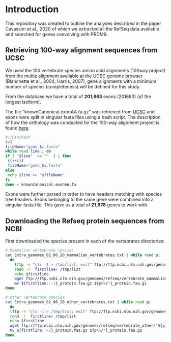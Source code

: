 Introduction
============

This repository was created to outline the analyses described in the paper Cavassim et al., 2020 of which we extracted all the RefSeq data available and searched for genes coevolving with PRDM9.

Retrieving 100-way alignment sequences from UCSC
-----------------------------
We used the 100 vertebrate species amino acid alignments (100way project) from the multiz alignment available at the UCSC genome browser (Blanchette et al., 2004; Harris, 2007), gene alignments with a minimum number of species (completeness) will be defined for this study. 

From the database we have a total of **201,663** exons (201663) (of the longest isoform).

The file "knownCanonical.exonAA.fa.gz" was retrieved from [UCSC](http://hgdownload.cse.ucsc.edu/goldenpath/hg19/multiz100way/alignments/) and exons were split in singular fasta files using a bash script.
The description of how the orthology was conducted for the 100-way alignment project is found [here](http://genome.ucsc.edu/cgi-bin/hgTrackUi?db=hg19&g=cons100way).
``` bash
#!/bin/bash
i=1
fileName="gene_$i.fasta"
while read line ; do 
if [ "$line"  == ""  ] ; then
 ((++i))
 fileName="gene_$i.fasta"
else
 echo $line >> "$fileName"
fi
done < knownCanonical.exonAA.fa
``` 
Exons were further parsed in order to have headers matching with species tree headers. Exons belonging to the same gene were combined into a singular fasta file. This gave us a total of **21,678** genes to work with.


Downloading the Refseq protein sequences from NCBI
-----------------------------
First downloaded the species present in each of the vertabrates directories:

``` bash
# Mammalian vertebrate species
cat Extra_genomes_02_06_20_mammalian_vertebrates.txt | while read p;
  do   
    lftp -e "cls -1 > /tmp/list; exit" ftp://ftp.ncbi.nlm.nih.gov/genomes/refseq/vertebrate_mammalian/"${p}"
    read -r  firstline< /tmp/list
    echo $firstline
    wget ftp://ftp.ncbi.nlm.nih.gov/genomes/refseq/vertebrate_mammalian/"${p}""${firstline::-1}"/"${firstline::-1}_protein.faa.gz" 
    mv ${firstline::-1}_protein.faa.gz ${p%%/*}_protein.faa.gz
done

# Other vertebrate species
cat Extra_genomes_02_06_20_other_vertebrates.txt | while read p;
  do   
  lftp -e "cls -1 > /tmp/list; exit" ftp://ftp.ncbi.nlm.nih.gov/genomes/refseq/vertebrate_other/"${p}"
  read -r  firstline< /tmp/list
  echo $firstline
  wget ftp://ftp.ncbi.nlm.nih.gov/genomes/refseq/vertebrate_other/"${p}""${firstline::-1}"/"${firstline::-1}_protein.faa.gz"
  mv ${firstline::-1}_protein.faa.gz ${p%%/*}_protein.faa.gz  
done
```
